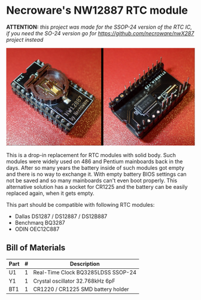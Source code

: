 # Necroware's NW12887 RTC module

__ATTENTION:__ *this project was made for the SSOP-24 version of the RTC IC, if
you need the SO-24 version go for https://github.com/necroware/nwX287 project
instead*

![photo](./photo.jpg)

This is a drop-in replacement for RTC modules with solid body. Such modules were
widely used on 486 and Pentium mainboards back in the days. After so many years
the battery inside of such modules got empty and there is no way to exchange it.
With empty battery BIOS settings can not be saved and so many mainboards can't
even boot properly. This alternative solution has a socket for CR1225 and the
battery can be easily replaced again, when it gets empty.

This part should be compatible with following RTC modules:

* Dallas DS1287 / DS12887 / DS12B887
* Benchmarq BQ3287
* ODIN OEC12C887


## Bill of Materials

Part | # | Description
-----|---|-------------------------------------
U1   | 1 | Real-Time Clock BQ3285LDSS SSOP-24
Y1   | 1 | Crystal oscillator 32.768kHz 6pF
BT1  | 1 | CR1220 / CR1225 SMD battery holder



